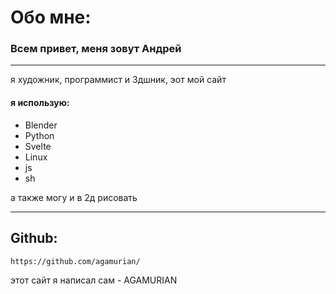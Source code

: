 <div class="container my-5">

# Обо мне:

### Всем привет, меня зовут Андрей

---
я художник, программист и 3дшник, эот мой сайт

#### я использую:
- Blender
- Python
- Svelte
- Linux
- js
- sh
 
а также могу и в 2д рисовать

---

## Github:
```
https://github.com/agamurian/
```

этот сайт я написал сам - AGAMURIAN

</div>

<Panorama src='/1d.png'/>